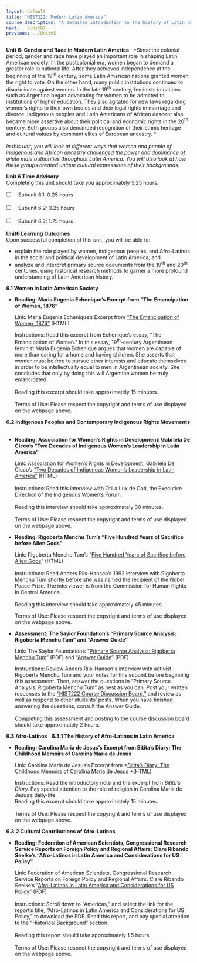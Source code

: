 ```yaml
---
layout: default
title: "HIST222: Modern Latin America"
course_description: "A detailed introduction to the history of Latin and South America from the 19th century to the present. Analyzes the region's independence movements and the creation of its modern nation-states."
next: ../Unit07
previous: ../Unit05
---
```

**Unit 6: Gender and Race in Modern Latin America** <span
id="6"></span> 
*Since the colonial period, gender and race have played an important
role in shaping Latin American society. In the postcolonial era, women
began to demand a greater role in national life. After they achieved
independence at the beginning of the 19<sup>th</sup> century, some Latin
American nations granted women the right to vote. On the other hand,
many public institutions continued to discriminate against women. In the
late 19<sup>th</sup> century, feminists in nations such as Argentina
began advocating for women to be admitted to institutions of higher
education. They also agitated for new laws regarding women’s rights to
their own bodies and their legal rights in marriage and
divorce. Indigenous peoples and Latin Americans of African descent also
became more assertive about their political and economic rights in the
20<sup>th</sup> century. Both groups also demanded recognition of their
ethnic heritage and cultural values by dominant elites of European
ancestry. *  
    
 *In this unit, you will look at different ways that women and people of
indigenous and African ancestry challenged the power and dominance of
white male authorities throughout Latin America. You will also look at
how these groups created unique cultural expressions of their
backgrounds.*

**Unit 6 Time Advisory**  
Completing this unit should take you approximately 5.25 hours.  
  
 <span
style="color: rgb(85, 85, 85); font-family: 'Myriad Pro', 'Gill Sans', 'Gill Sans MT', Calibri, sans-serif; font-size: 16.363636016845703px; line-height: 21.81818199157715px;">☐
   </span>Subunit 6.1: 0.25 hours  
  
 <span
style="color: rgb(85, 85, 85); font-family: 'Myriad Pro', 'Gill Sans', 'Gill Sans MT', Calibri, sans-serif; font-size: 16.363636016845703px; line-height: 21.81818199157715px;">☐
   </span>Subunit 6.2: 3.25 hours  
  
 <span
style="color: rgb(85, 85, 85); font-family: 'Myriad Pro', 'Gill Sans', 'Gill Sans MT', Calibri, sans-serif; font-size: 16.363636016845703px; line-height: 21.81818199157715px;">☐
   </span>Subunit 6.3: 1.75 hours 

**Unit6 Learning Outcomes**  
Upon successful completion of this unit, you will be able to:
-   explain the role played by women, indigenous peoples, and
    Afro-Latinos in the social and political development of Latin
    America; and
-   analyze and interpret primary source documents from the
    19<sup>th</sup> and 20<sup>th</sup> centuries, using historical
    research methods to garner a more profound understanding of Latin
    American history.

**6.1 Women in Latin American Society** <span id="6.1"></span> 
-   **Reading: Maria Eugenia Echenique’s Excerpt from “The Emancipation
    of Women, 1876”**

    Link: Maria Eugenia Echenique’s Excerpt from [“The Emancipation of
    Women,
    1876”](http://faculty.chass.ncsu.edu/slatta/hi216/documents/dfeminism.htm) (HTML)  
      
     Instructions: Read this excerpt from Echenique’s essay, “The
    Emancipation of Women.” In this essay, 19<sup>th</sup>-century
    Argentinean feminist Maria Eugenia Echenique argues that women are
    capable of more than caring for a home and having children. She
    asserts that women must be free to pursue other interests and
    educate themselves in order to be intellectually equal to men in
    Argentinean society. She concludes that only by doing this will
    Argentine women be truly emancipated.  
        
     Reading this excerpt should take approximately 15 minutes.  
        
     Terms of Use: Please respect the copyright and terms of use
    displayed on the webpage above.

**6.2 Indigenous Peoples and Contemporary Indigenous Rights Movements**
<span id="6.2"></span> 
-   **Reading: Association for Women’s Rights in Development: Gabriela
    De Cicco’s “Two Decades of Indigenous Women’s Leadership in Latin
    America”**

    Link: Association for Women’s Rights in Development: Gabriela De
    Cicco’s [“Two Decades of Indigenous Women’s Leadership in Latin
    America”](http://www.awid.org/News-Analysis/Friday-Files/Two-Decades-of-Indigenous-Women-s-Leadership-in-Latin-America) (HTML)  
        
     Instructions: Read this interview with Otilia Lux de Coti, the
    Executive Direction of the Indigenous Women’s Forum.  
        
     Reading this interview should take approximately 30 minutes.  
        
     Terms of Use: Please respect the copyright and terms of use
    displayed on the webpage above.

-   **Reading: Rigoberta Menchu Tum’s “Five Hundred Years of Sacrifice
    before Alien Gods”**

    Link: Rigoberta Menchu Tum’s “[Five Hundred Years of Sacrifice
    before Alien Gods](http://www.kstrom.net/isk/maya/menchu.html)”
    (HTML)  
        
     Instructions: Read Anders Riis-Hansen’s 1992 interview with
    Rigoberta Menchu Tum shortly before she was named the recipient of
    the Nobel Peace Prize. The interviewer is from the Commission for
    Human Rights in Central America.  
        
     Reading this interview should take approximately 45 minutes.  
      
     Terms of Use: Please respect the copyright and terms of use
    displayed on the webpage above.

-   **Assessment: The Saylor Foundation’s “Primary Source Analysis:
    Rigoberta Menchu Tum” and “Answer Guide”**

    Link: The Saylor Foundation’s “[Primary Source Analysis: Rigoberta
    Menchu
    Tum](https://resources.saylor.org/archived/wp-content/uploads/2012/07/HIST-222-Assessment-6.FINAL_.pdf)”
    (PDF) and “[Answer
    Guide](https://resources.saylor.org/archived/wp-content/uploads/2012/07/HIST-222-Assessment-6-Answer-Guide.FINAL_.pdf)”
    (PDF)  
      
     Instructions: Review Anders Riis-Hansen's interview with activist
    Rigoberta Menchu Tum and your notes for this subunit before
    beginning this assessment. Then, answer the questions in “Primary
    Source Analysis: Rigoberta Menchu Tum” as best as you can. Post your
    written responses to the [“HIST222 Course Discussion
    Board,”](http://forums.saylor.org/forum/history/HIST222/) and review
    as well as respond to other students’ posts. When you have finished
    answering the questions, consult the Answer Guide.  
        
     Completing this assessment and posting to the course discussion
    board should take approximately 2 hours.

**6.3 Afro-Latinos** <span id="6.3"></span> 
**6.3.1 The History of Afro-Latinos in Latin America** <span
id="6.3.1"></span> 
-   **Reading: Carolina Maria de Jesus’s Excerpt from Bitita’s Diary:
    The Childhood Memoirs of Carolina Maria de Jesus**

    Link: Carolina Maria de Jesus’s Excerpt from *[Bitita’s Diary: The
    Childhood Memoirs of Carolina Maria de
    Jesus](http://faculty.chass.ncsu.edu/slatta/hi216/documents/BETITA.HTM) *(HTML)  
      
     Instructions: Read the introductory note and the excerpt from
    *Bitita’s Diary.* Pay special attention to the role of religion in
    Carolina Maria de Jesus’s daily-life.  
     Reading this excerpt should take approximately 15 minutes.  
        
     Terms of Use: Please respect the copyright and terms of use
    displayed on the webpage above.

**6.3.2 Cultural Contributions of Afro-Latinos** <span
id="6.3.2"></span> 
-   **Reading: Federation of American Scientists, Congressional Research
    Service Reports on Foreign Policy and Regional Affairs: Clare
    Ribando Seelke’s “Afro-Latinos in Latin America and Considerations
    for US Policy”**

    Link: Federation of American Scientists, Congressional Research
    Service Reports on Foreign Policy and Regional Affairs: Clare
    Ribando Seelke’s “[Afro-Latinos in Latin America and Considerations
    for US Policy](http://www.fas.org/sgp/crs/row/)” (PDF)  
        
     Instructions: Scroll down to “Americas,” and select the link for
    the report’s title, “Afro-Latinos in Latin America and
    Considerations for US Policy,” to download the PDF. Read this
    report, and pay special attention to the “Historical Background”
    section.   
        
     Reading this report should take approximately 1.5 hours.  
        
     Terms of Use: Please respect the copyright and terms of use
    displayed on the webpage above.


